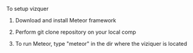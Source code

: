 To setup vizquer

1. Download and install Meteor framework
2. Perform git clone repository on your local comp

3. To run Meteor, type "meteor" in the dir where the viziquer is located

